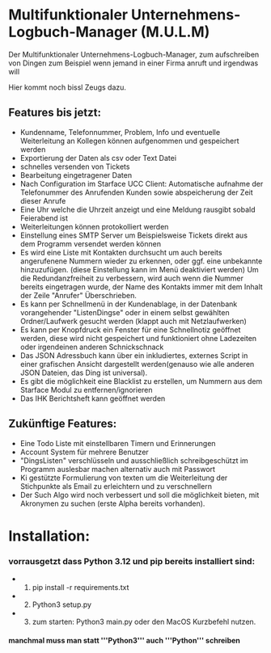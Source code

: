 # Multifunktionaler Unternehmens-Logbuch-Manager (M.U.L.M)
Der Multifunktionaler Unternehmens-Logbuch-Manager, 
zum aufschreiben von Dingen zum Beispiel wenn jemand in einer Firma anruft und irgendwas will

Hier kommt noch bissl Zeugs dazu.
## Features bis jetzt:
- Kundenname, Telefonnummer, Problem, Info und eventuelle Weiterleitung an Kollegen können aufgenommen und gespeichert werden
- Exportierung der Daten als csv oder Text Datei
- schnelles versenden von Tickets
- Bearbeitung eingetragener Daten
- Nach Configuration im Starface UCC Client: Automatische aufnahme der Telefonummer des Anrufenden Kunden sowie abspeicherung der Zeit dieser Anrufe
- Eine Uhr welche die Uhrzeit anzeigt und eine Meldung rausgibt sobald Feierabend ist
- Weiterleitungen können protokolliert werden
- Einstellung eines SMTP Server um Beispielsweise Tickets direkt aus dem Programm versendet werden können
- Es wird eine Liste mit Kontakten durchsucht um auch bereits angerufenene Nummern wieder zu erkennen, oder ggf. eine unbekannte hinzuzufügen. (diese Einstellung kann im Menü deaktiviert werden)
    Um die Redundanzfreiheit zu verbessern, wird auch wenn die Nummer bereits eingetragen wurde, der Name des Kontakts immer mit dem Inhalt der Zeile "Anrufer" Überschrieben.
- Es kann per Schnellmenü in der Kundenablage, in der Datenbank vorangehender "ListenDingse" oder in einem selbst gewählten Ordner/Laufwerk gesucht werden (klappt auch mit Netzlaufwerken)
- Es kann per Knopfdruck ein Fenster für eine Schnellnotiz geöffnet werden, diese wird nicht gespeichert und funktioniert ohne Ladezeiten oder irgendeinen anderen Schnickschnack
- Das JSON Adressbuch kann über ein inkludiertes, externes Script in einer grafischen Ansicht dargestellt werden(genauso wie alle anderen JSON Dateien, das Ding ist universal).
- Es gibt die möglichkeit eine Blacklist zu erstellen, um Nummern aus dem Starface Modul zu entfernen/ignorieren
- Das IHK Berichtsheft kann geöffnet werden


## Zukünftige Features:
- Eine Todo Liste mit einstellbaren Timern und Erinnerungen
- Account System für mehrere Benutzer
- "DingsListen" verschlüsseln und ausschließlich schreibgeschützt im Programm auslesbar machen alternativ auch mit Passwort
- Ki gestützte Formulierung von texten um die Weiterleitung der Stichpunkte als Email zu erleichtern und zu verschnellern
- Der Such Algo wird noch verbessert und soll die möglichkeit bieten, mit Akronymen zu suchen (erste Alpha bereits vorhanden).


# Installation:
### vorrausgetzt dass Python 3.12 und pip bereits installiert sind:
- 1. pip install -r requirements.txt
- 2. Python3 setup.py
- 3. zum starten: Python3 main.py oder den MacOS Kurzbefehl nutzen.

#### manchmal muss man statt '''Python3''' auch '''Python''' schreiben
  
